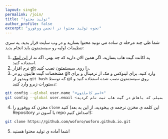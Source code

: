 ```yaml
---
layout: single
permalink: /join/
title: "تولید محتوا"
author_profile: false
excerpt: "نحوه تولید محتوا در انجمن ووفورو"
---
```

شما طی چند مرحله ی ساده می تونید محتوا بسازید و در وب سایت قرار بدید. یه سری تنظیمات اولیه رو سیستمتون باید انجام بدید:

1. یه اکانت گیت هاب بسازید، اگر همین الان دارید که چه بهتر، اگه نه از [این لینک](https://github.com/join) استفاده کنید.
2. نرم افزار [git](https://git-scm.com/book/en/v2/Getting-Started-Installing-Git) را روی سیستمتون نصب کنید.
3. مشخصات گیت هابتون رو در git وارد کنید. برای لینوکس و مک از ترمینال و برای ویندوز از ‍‍`git bash` که توسط git روی سیستمتون نصب شده استفاده کنید
و دستورات زیرو وارد کنید:
```bash
git config --global user.name "<اسم کاملتون>"
git config --global user.email <آدرس ایمیلی که باهاش در گیت هاب ثبت نام کردید>
```
4. مخزن کد ووفورو را `clone` کنید (این کلمه ی مخزن ترجمه ی بیخودیه، از این به بعد Repository یا آسون تر repo صداش کنیم!):
```bash
git clone https://github.com/woforo/woforo.github.io.git
```
5. شما آماده ی تولید محتوا هستید!
